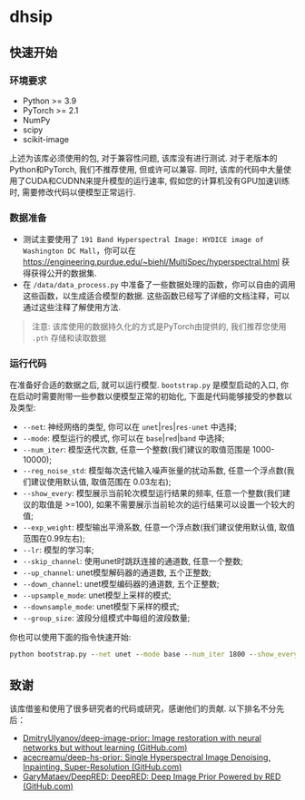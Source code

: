 # dhsip

## 快速开始

### 环境要求

* Python >= 3.9
* PyTorch >= 2.1
* NumPy
* scipy
* scikit-image

上述为该库必须使用的包, 对于兼容性问题, 该库没有进行测试. 对于老版本的Python和PyTorch, 我们不推荐使用, 但或许可以兼容. 同时, 该库的代码中大量使用了CUDA和CUDNN来提升模型的运行速率, 假如您的计算机没有GPU加速训练时, 需要修改代码以便模型正常运行.

### 数据准备

* 测试主要使用了 `191 Band Hyperspectral Image: HYDICE image of Washington DC Mall`，你可以在 https://engineering.purdue.edu/~biehl/MultiSpec/hyperspectral.html 获得获得公开的数据集.
* 在 `/data/data_process.py` 中准备了一些数据处理的函数，你可以自由的调用这些函数，以生成适合模型的数据. 这些函数已经写了详细的文档注释，可以通过这些注释了解使用方法.

> 注意: 该库使用的数据持久化的方式是PyTorch由提供的, 我们推荐您使用 `.pth` 存储和读取数据

### 运行代码

在准备好合适的数据之后, 就可以运行模型. `bootstrap.py` 是模型启动的入口, 你在启动时需要附带一些参数以便模型正常的初始化, 下面是代码能够接受的参数以及类型:

* `--net`: 神经网络的类型, 你可以在 `unet`|`res`|`res-unet` 中选择;
* `--mode`: 模型运行的模式, 你可以在 `base`|`red`|`band` 中选择;
* `--num_iter`: 模型迭代次数, 任意一个整数(我们建议的取值范围是 1000-10000);
* `--reg_noise_std`: 模型每次迭代输入噪声张量的扰动系数, 任意一个浮点数(我们建议使用默认值, 取值范围在 0.03左右);
* `--show_every`: 模型展示当前轮次模型运行结果的频率, 任意一个整数(我们建议的取值是 >=100), 如果不需要展示当前轮次的运行结果可以设置一个较大的值;
* `--exp_weight`: 模型输出平滑系数, 任意一个浮点数(我们建议使用默认值, 取值范围在0.99左右);
* `--lr`: 模型的学习率;
* `--skip_channel`: 使用unet时跳跃连接的通道数, 任意一个整数;
* `--up_channel`: unet模型解码器的通道数, 五个正整数;
* `--down_channel`: unet模型编码器的通道数, 五个正整数;
* `--upsample_mode`: unet模型上采样的模式;
* `--downsample_mode`: unet模型下采样的模式;
* `--group_size`: 波段分组模式中每组的波段数量;

你也可以使用下面的指令快速开始:

```cmd
python bootstrap.py --net unet --mode base --num_iter 1800 --show_every 200 --skip_channel 128 --up_channel  128 128 128 128 128 --down_channel  128 128 128 128 128
```

## 致谢

该库借鉴和使用了很多研究者的代码或研究，感谢他们的贡献. 以下排名不分先后：

* [DmitryUlyanov/deep-image-prior: Image restoration with neural networks but without learning (GitHub.com)](https://github.com/DmitryUlyanov/deep-image-prior)
* [acecreamu/deep-hs-prior: Single Hyperspectral Image Denoising, Inpainting, Super-Resolution (GitHub.com)](https://github.com/acecreamu/deep-hs-prior)
* [GaryMataev/DeepRED: DeepRED: Deep Image Prior Powered by RED (GitHub.com)](https://github.com/GaryMataev/DeepRED)

